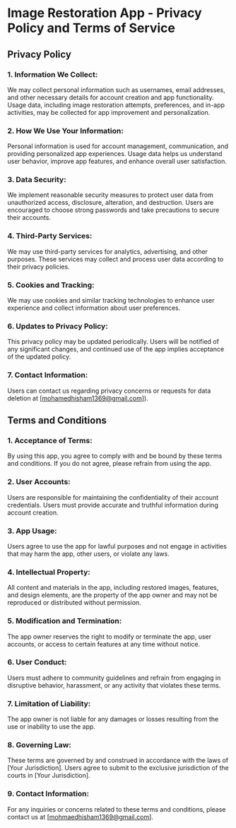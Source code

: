# Image Restoration App - Privacy Policy and Terms of Service

## Privacy Policy

### 1. Information We Collect:

We may collect personal information such as usernames, email addresses, and other necessary details for account creation and app functionality. Usage data, including image restoration attempts, preferences, and in-app activities, may be collected for app improvement and personalization.

### 2. How We Use Your Information:

Personal information is used for account management, communication, and providing personalized app experiences. Usage data helps us understand user behavior, improve app features, and enhance overall user satisfaction.

### 3. Data Security:

We implement reasonable security measures to protect user data from unauthorized access, disclosure, alteration, and destruction. Users are encouraged to choose strong passwords and take precautions to secure their accounts.

### 4. Third-Party Services:

We may use third-party services for analytics, advertising, and other purposes. These services may collect and process user data according to their privacy policies.

### 5. Cookies and Tracking:

We may use cookies and similar tracking technologies to enhance user experience and collect information about user preferences.

### 6. Updates to Privacy Policy:

This privacy policy may be updated periodically. Users will be notified of any significant changes, and continued use of the app implies acceptance of the updated policy.

### 7. Contact Information:

Users can contact us regarding privacy concerns or requests for data deletion at [mohamedhisham1369@gmail.com]).

## Terms and Conditions

### 1. Acceptance of Terms:

By using this app, you agree to comply with and be bound by these terms and conditions. If you do not agree, please refrain from using the app.

### 2. User Accounts:

Users are responsible for maintaining the confidentiality of their account credentials. Users must provide accurate and truthful information during account creation.

### 3. App Usage:

Users agree to use the app for lawful purposes and not engage in activities that may harm the app, other users, or violate any laws.

### 4. Intellectual Property:

All content and materials in the app, including restored images, features, and design elements, are the property of the app owner and may not be reproduced or distributed without permission.

### 5. Modification and Termination:

The app owner reserves the right to modify or terminate the app, user accounts, or access to certain features at any time without notice.

### 6. User Conduct:

Users must adhere to community guidelines and refrain from engaging in disruptive behavior, harassment, or any activity that violates these terms.

### 7. Limitation of Liability:

The app owner is not liable for any damages or losses resulting from the use or inability to use the app.

### 8. Governing Law:

These terms are governed by and construed in accordance with the laws of [Your Jurisdiction]. Users agree to submit to the exclusive jurisdiction of the courts in [Your Jurisdiction].

### 9. Contact Information:

For any inquiries or concerns related to these terms and conditions, please contact us at [mohmaedhisham1369@gmail.com].
